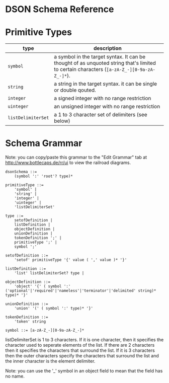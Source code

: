 DSON Schema Reference
================================================================================
# Primitive Types

| type | description  |
|------|--------------|
|`symbol`             |a symbol in the target syntax. It can be thought of as unquoted string that's limited to certain characters (`[a-zA-Z_-][0-9a-zA-Z_-]*`).|
|`string`             |a string in the target syntax.  it can be single or double qouted.
|`integer`            |a signed integer with no range restriction|
|`uinteger`           |an unsigned integer with no range restriction|
|`listDelimiterSet`   |a 1 to 3 character set of delimiters (see below)|


# Schema Grammar
Note: you can copy/paste this grammar to the "Edit Grammar" tab at http://www.bottlecaps.de/rr/ui to view the railroad diagrams.
```
dsonSchema ::=
    (symbol ':' 'root'? type)*

primitiveType ::=
    'symbol' |
    'string' |
    'integer' |
    'uinteger' |
    'listDelimiterSet'

type ::=
    setofDefinition |
    listDefinition |
    objectDefinition |
    unionDefinition |
    tokenDefinition ';' |
    primitiveType ';' |
    symbol ';'

setofDefinition ::=
    'setof' primitiveType '{' value ( ',' value )* '}'

listDefinition ::=
    'list' listDelimiterSet? type |

objectDefinition ::=
    'object' '{' ( symbol ':' ('optional'|'required'|'nameless'|'terminator'|'delimited' string)* type)* '}'

unionDefinition ::=
    'union' '(' ( symbol ':' type)* '}'

tokenDefinition ::=
    'token' string

symbol ::= [a-zA-Z_-][0-9a-zA-Z_-]*
```

listDelimiterSet is 1 to 3 characters. If it is one character, then it specifies the character used to seperate elements of the list.  If there are 2 characters then it specifies the characters that surround the list.  If it is 3 characters then the outer characters specify the characters that surround the list and the inner character is the element delimiter.

Note: you can use the '_' symbol in an object field to mean that the field has no name.


